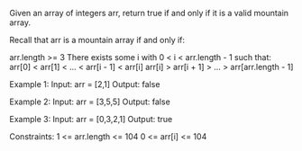 Given an array of integers arr, return true if and only if it is a valid mountain array.

Recall that arr is a mountain array if and only if:

arr.length >= 3
There exists some i with 0 < i < arr.length - 1 such that:
arr[0] < arr[1] < ... < arr[i - 1] < arr[i]
arr[i] > arr[i + 1] > ... > arr[arr.length - 1]

Example 1:
Input: arr = [2,1]
Output: false

Example 2:
Input: arr = [3,5,5]
Output: false

Example 3:
Input: arr = [0,3,2,1]
Output: true

Constraints:
1 <= arr.length <= 104
0 <= arr[i] <= 104
